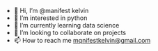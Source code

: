 - 👋 Hi, I’m @manifest kelvin
- 👀 I’m interested in python
- 🌱 I’m currently learning data science
- 💞️ I’m looking to collaborate on projects
- 📫 How to reach me mqnifestkelvin@gmail.com

<!---
mqnifestkelvin/mqnifestkelvin is a ✨ special ✨ repository because its `README.md` (this file) appears on your GitHub profile.
You can click the Preview link to take a look at your changes.
--->
